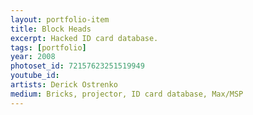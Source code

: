 ```yaml
---
layout: portfolio-item
title: Block Heads
excerpt: Hacked ID card database.
tags: [portfolio]
year: 2008
photoset_id: 72157623251519949
youtube_id:
artists: Derick Ostrenko
medium: Bricks, projector, ID card database, Max/MSP
---
```

